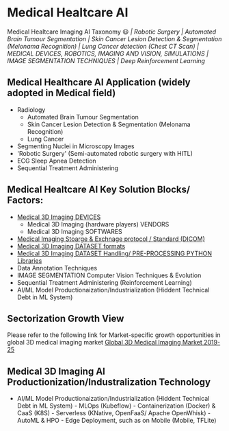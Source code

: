# Medical Healtcare AI
Medical Healtcare Imaging AI Taxonomy :smiley: 
*| Robotic Surgery | Automated Brain Tumour Segmentation | Skin Cancer Lesion Detection & Segmentation (Melonama Recognition) |  Lung Cancer detection (Chest CT Scan) | MEDICAL DEVICES, ROBOTICS, IMAGING AND VISION, SIMULATIONS |  IMAGE SEGMENTATION TECHNIQUES | Deep Reinforcement Learning* 

## Medical Healthcare AI Application (widely adopted in Medical field)		
 - Radiology 
	- Automated Brain Tumour Segmentation 
	- Skin Cancer Lesion Detection & Segmentation (Melonama Recognition)
	- Lung Cancer 
 - Segmenting Nuclei in Microscopy Images
 - 'Robotic Surgery' (Semi-automated robotic surgery with HITL) 
 - ECG Sleep Apnea Detection
 - Sequential Treatment Administering

## Medical Healtcare AI Key Solution Blocks/ Factors:
- [Medical 3D Imaging DEVICES](https://github.com/Deep-Mind-Hive/3DImaging-Medical_Lidar_Seismic_Satellite_3DScanning)
   - Medical 3D Imaging (hardware players) VENDORS 
   - Medical 3D Imaging SOFTWARES
- [Medical Imaging Stoarge & Exchnage protocol / Standard (DICOM)](https://github.com/Deep-Mind-Hive/3DImaging-Medical_Lidar_Seismic_Satellite_3DScanning)
- [Medical 3D Imaging DATASET formats](https://github.com/Deep-Mind-Hive/3DImaging-Medical_Lidar_Seismic_Satellite_3DScanning)
- [Medical 3D Imaging DATASET Handling/ PRE-PROCESSING PYTHON Libraries](https://github.com/Deep-Mind-Hive/3DImaging-Medical_Lidar_Seismic_Satellite_3DScanning)
- Data Annotation Techniques
- IMAGE SEGMENTATION Computer Vision Techniques & Evolution
- Sequential Treatment Administering (Reinforcement Learning)
- AI/ML Model Productionaization/Industrialization (Hiddent Technical Debt in ML System)

 
## Sectorization Growth View
Please refer to the following link for Market-specific growth opportunities in global 3D medical imaging market
[Global 3D Medical Imaging Market 2019-25](https://www.researchandmarkets.com/research/xpnd7g/worldwide_3d?w=4)

## Medical 3D Imaging AI Productionization/Industralization Technology 
- AI/ML Model Productionaization/Industrialization (Hiddent Technical Debt in ML System)
			- MLOps (Kubeflow)
			- Containerization (Docker) & CaaS (K8S)
			- Serverless (KNative, OpenFaaS/ Apache OpenWhisk)
			- AutoML & HPO
			- Edge Deployment, such as on Mobile (Mobile, TFLite)

